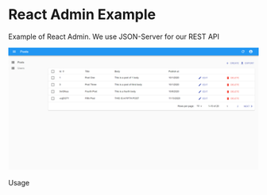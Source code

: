 # React Admin Example

Example of React Admin. We use JSON-Server for our REST API

![alt text](https://github.com/Siddhant-Jain27/react-admin/blob/main/localhost-3000(JSON%20SERVER%20%2B%20REACT).png?raw=true) 

Usage 

